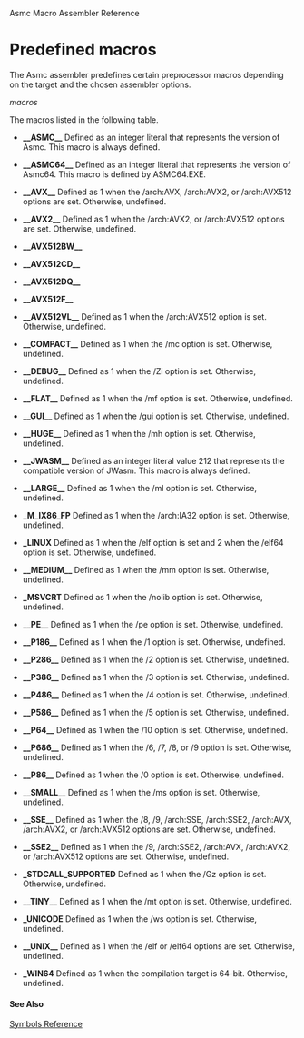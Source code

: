 Asmc Macro Assembler Reference

# Predefined macros

The Asmc assembler predefines certain preprocessor macros depending on the target and the chosen assembler options.

_macros_

The macros listed in the following table.

- **\_\_ASMC\_\_**
Defined as an integer literal that represents the version of Asmc. This macro is always defined.

- **\_\_ASMC64\_\_**
Defined as an integer literal that represents the version of Asmc64. This macro is defined by ASMC64.EXE.

- **\_\_AVX\_\_**
Defined as 1 when the /arch:AVX, /arch:AVX2, or /arch:AVX512 options are set. Otherwise, undefined.

- **\_\_AVX2\_\_**
Defined as 1 when the /arch:AVX2, or /arch:AVX512 options are set. Otherwise, undefined.

- **\_\_AVX512BW\_\_**
- **\_\_AVX512CD\_\_**
- **\_\_AVX512DQ\_\_**
- **\_\_AVX512F\_\_**
- **\_\_AVX512VL\_\_**
Defined as 1 when the /arch:AVX512 option is set. Otherwise, undefined.

- **\_\_COMPACT\_\_**
Defined as 1 when the /mc option is set. Otherwise, undefined.

- **\_\_DEBUG\_\_**
Defined as 1 when the /Zi option is set. Otherwise, undefined.

- **\_\_FLAT\_\_**
Defined as 1 when the /mf option is set. Otherwise, undefined.

- **\_\_GUI\_\_**
Defined as 1 when the /gui option is set. Otherwise, undefined.

- **\_\_HUGE\_\_**
Defined as 1 when the /mh option is set. Otherwise, undefined.

- **\_\_JWASM\_\_**
Defined as an integer literal value 212 that represents the compatible version of JWasm. This macro is always defined.

- **\_\_LARGE\_\_**
Defined as 1 when the /ml option is set. Otherwise, undefined.

- **\_M\_IX86\_FP**
Defined as 1 when the /arch:IA32 option is set. Otherwise, undefined.

- **\_LINUX**
Defined as 1 when the /elf option is set and 2 when the /elf64 option is set. Otherwise, undefined.

- **\_\_MEDIUM\_\_**
Defined as 1 when the /mm option is set. Otherwise, undefined.

- **\_MSVCRT**
Defined as 1 when the /nolib option is set. Otherwise, undefined.

- **\_\_PE\_\_**
Defined as 1 when the /pe option is set. Otherwise, undefined.

- **\_\_P186\_\_**
Defined as 1 when the /1 option is set. Otherwise, undefined.

- **\_\_P286\_\_**
Defined as 1 when the /2 option is set. Otherwise, undefined.

- **\_\_P386\_\_**
Defined as 1 when the /3 option is set. Otherwise, undefined.

- **\_\_P486\_\_**
Defined as 1 when the /4 option is set. Otherwise, undefined.

- **\_\_P586\_\_**
Defined as 1 when the /5 option is set. Otherwise, undefined.

- **\_\_P64\_\_**
Defined as 1 when the /10 option is set. Otherwise, undefined.

- **\_\_P686\_\_**
Defined as 1 when the /6, /7, /8, or /9 option is set. Otherwise, undefined.

- **\_\_P86\_\_**
Defined as 1 when the /0 option is set. Otherwise, undefined.

- **\_\_SMALL\_\_**
Defined as 1 when the /ms option is set. Otherwise, undefined.

- **\_\_SSE\_\_**
Defined as 1 when the /8, /9, /arch:SSE, /arch:SSE2, /arch:AVX, /arch:AVX2, or /arch:AVX512 options are set. Otherwise, undefined.

- **\_\_SSE2\_\_**
Defined as 1 when the /9, /arch:SSE2, /arch:AVX, /arch:AVX2, or /arch:AVX512 options are set. Otherwise, undefined.

- **\_STDCALL\_SUPPORTED**
Defined as 1 when the /Gz option is set. Otherwise, undefined.

- **\_\_TINY\_\_**
Defined as 1 when the /mt option is set. Otherwise, undefined.

- **\_UNICODE**
Defined as 1 when the /ws option is set. Otherwise, undefined.

- **\_\_UNIX\_\_**
Defined as 1 when the /elf or /elf64 options are set. Otherwise, undefined.

- **\_WIN64**
Defined as 1 when the compilation target is 64-bit. Otherwise, undefined.

#### See Also

[Symbols Reference](readme.md)
